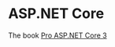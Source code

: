 # ASP.NET Core

The book [Pro ASP.NET Core 3](https://learning.oreilly.com/library/view/pro-aspnet-core/9781484254400/html/338050_8_En_1_Chapter.xhtml)